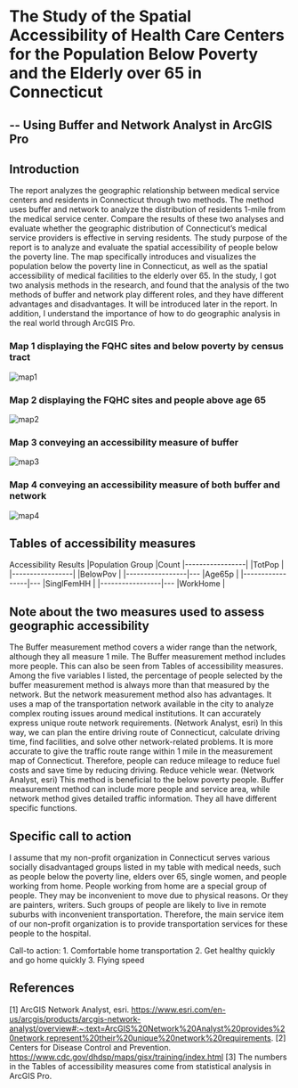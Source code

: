 # The Study of the Spatial Accessibility of Health Care Centers for the Population Below Poverty and the Elderly over 65 in Connecticut
## -- Using Buffer and Network Analyst in ArcGIS Pro

## Introduction
The report analyzes the geographic relationship between medical service centers and residents in Connecticut through two methods. The method uses buffer and network to analyze the distribution of residents 1-mile from the medical service center. Compare the results of these two analyses and evaluate whether the geographic distribution of Connecticut’s medical service providers is effective in serving residents. The study purpose of the report is to analyze and evaluate the spatial accessibility of people below the poverty line. The map specifically introduces and visualizes the population below the poverty line in Connecticut, as well as the spatial accessibility of medical facilities to the elderly over 65. In the study, I got two analysis methods in the research, and found that the analysis of the two methods of buffer and network play different roles, and they have different advantages and disadvantages. It will be introduced later in the report. In addition, I understand the importance of how to do geographic analysis in the real world through ArcGIS Pro.

### Map 1 displaying the FQHC sites and below poverty by census tract
![map1](https://user-images.githubusercontent.com/77243665/120581642-fcb86b80-c3df-11eb-8955-7c8a68b13559.png)

### Map 2 displaying the FQHC sites and people above age 65
![map2](https://user-images.githubusercontent.com/77243665/120581647-ffb35c00-c3df-11eb-84c5-f73c246a14b9.png)

### Map 3 conveying an accessibility measure of buffer
![map3](https://user-images.githubusercontent.com/77243665/120581653-02ae4c80-c3e0-11eb-8422-45ba92f7b2e6.png)

### Map 4 conveying an accessibility measure of both buffer and network
![map4](https://user-images.githubusercontent.com/77243665/120581658-05a93d00-c3e0-11eb-82d6-e1015ab3b229.png)

## Tables of accessibility measures

Accessibility Results
|Population Group |Count
|-----------------|
|TotPop           |
|-----------------|
|BelowPov         |
|-----------------|---
|Age65p           | 
|-----------------|---
|SinglFemHH       |
|-----------------|---
|WorkHome         |

## Note about the two measures used to assess geographic accessibility
The Buffer measurement method covers a wider range than the network, although they all measure 1 mile. The Buffer measurement method includes more people. This can also be seen from Tables of accessibility measures. Among the five variables I listed, the percentage of people selected by the buffer measurement method is always more than that measured by the network. But the network measurement method also has advantages. It uses a map of the transportation network available in the city to analyze complex routing issues around medical institutions. It can accurately express unique route network requirements. (Network Analyst, esri) In this way, we can plan the entire driving route of Connecticut, calculate driving time, find facilities, and solve other network-related problems. It is more accurate to give the traffic route range within 1 mile in the measurement map of Connecticut. Therefore, people can reduce mileage to reduce fuel costs and save time by reducing driving. Reduce vehicle wear. (Network Analyst, esri) This method is beneficial to the below poverty people. Buffer measurement method can include more people and service area, while network method gives detailed traffic information. They all have different specific functions.

## Specific call to action
I assume that my non-profit organization in Connecticut serves various socially disadvantaged groups listed in my table with medical needs, such as people below the poverty line, elders over 65, single women, and people working from home. People working from home are a special group of people. They may be inconvenient to move due to physical reasons. Or they are painters, writers. Such groups of people are likely to live in remote suburbs with inconvenient transportation. Therefore, the main service item of our non-profit organization is to provide transportation services for these people to the hospital.

Call-to action: 1. Comfortable home transportation 2. Get healthy quickly and go home quickly 3. Flying speed

## References 
[1] ArcGIS Network Analyst, esri. https://www.esri.com/en-us/arcgis/products/arcgis-network-analyst/overview#:~:text=ArcGIS%20Network%20Analyst%20provides%20network,represent%20their%20unique%20network%20requirements.
[2] Centers for Disease Control and Prevention. https://www.cdc.gov/dhdsp/maps/gisx/training/index.html 
[3] The numbers in the Tables of accessibility measures come from statistical analysis in ArcGIS Pro.
